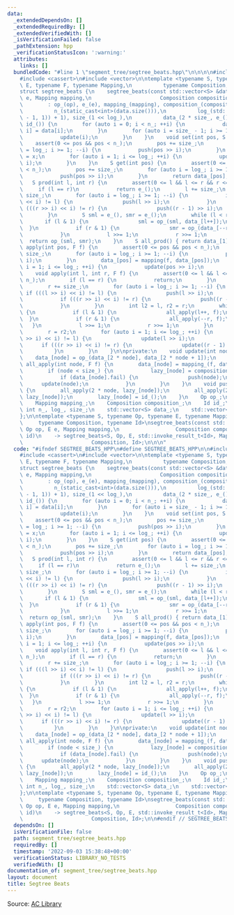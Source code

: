 ```yaml
---
data:
  _extendedDependsOn: []
  _extendedRequiredBy: []
  _extendedVerifiedWith: []
  _isVerificationFailed: false
  _pathExtension: hpp
  _verificationStatusIcon: ':warning:'
  attributes:
    links: []
  bundledCode: "#line 1 \"segment_tree/segtree_beats.hpp\"\n\n\n\n#include <algorithm>\n\
    #include <cassert>\n#include <vector>\n\ntemplate <typename S, typename Op, typename\
    \ E, typename F, typename Mapping,\n          typename Composition, typename Id>\n\
    struct segtree_beats {\n    segtree_beats(const std::vector<S> &data, Op op, E\
    \ e, Mapping mapping,\n                      Composition composition, Id id)\n\
    \        : op_(op), e_(e), mapping_(mapping), composition_(composition), id_(id),\n\
    \          n_(static_cast<int>(data.size())),\n          log_(std::__lg(std::max(n_\
    \ - 1, 1)) + 1), size_(1 << log_),\n          data_(2 * size_, e_()), lazy_(size_,\
    \ id_()) {\n        for (auto i = 0; i < n_; ++i) {\n            data_[size_ +\
    \ i] = data[i];\n        }\n        for (auto i = size_ - 1; i >= 1; --i) {\n\
    \            update(i);\n        }\n    }\n    void set(int pos, S x) {\n    \
    \    assert(0 <= pos && pos < n_);\n        pos += size_;\n        for (auto i\
    \ = log_; i >= 1; --i) {\n            push(pos >> i);\n        }\n        data_[pos]\
    \ = x;\n        for (auto i = 1; i <= log_; ++i) {\n            update(pos >>\
    \ i);\n        }\n    }\n    S get(int pos) {\n        assert(0 <= pos && pos\
    \ < n_);\n        pos += size_;\n        for (auto i = log_; i >= 1; --i) {\n\
    \            push(pos >> i);\n        }\n        return data_[pos];\n    }\n \
    \   S prod(int l, int r) {\n        assert(0 <= l && l <= r && r <= n_);\n   \
    \     if (l == r)\n            return e_();\n        l += size_;\n        r +=\
    \ size_;\n        for (auto i = log_; i >= 1; --i) {\n            if (((l >> i)\
    \ << i) != l) {\n                push(l >> i);\n            }\n            if\
    \ (((r >> i) << i) != r) {\n                push((r - 1) >> i);\n            }\n\
    \        }\n        S sml = e_(), smr = e_();\n        while (l < r) {\n     \
    \       if (l & 1) {\n                sml = op_(sml, data_[l++]);\n          \
    \  }\n            if (r & 1) {\n                smr = op_(data_[--r], smr);\n\
    \            }\n            l >>= 1;\n            r >>= 1;\n        }\n      \
    \  return op_(sml, smr);\n    }\n    S all_prod() { return data_[1]; }\n    void\
    \ apply(int pos, F f) {\n        assert(0 <= pos && pos < n_);\n        pos +=\
    \ size_;\n        for (auto i = log_; i >= 1; --i) {\n            push(pos >>\
    \ i);\n        }\n        data_[pos] = mapping(f, data_[pos]);\n        for (auto\
    \ i = 1; i <= log_; ++i) {\n            update(pos >> i);\n        }\n    }\n\
    \    void apply(int l, int r, F f) {\n        assert(0 <= l && l <= r && r <=\
    \ n_);\n        if (l == r) {\n            return;\n        }\n        l += size_;\n\
    \        r += size_;\n        for (auto i = log_; i >= 1; --i) {\n           \
    \ if (((l >> i) << i) != l) {\n                push(l >> i);\n            }\n\
    \            if (((r >> i) << i) != r) {\n                push((r - 1) >> i);\n\
    \            }\n        }\n        int l2 = l, r2 = r;\n        while (l < r)\
    \ {\n            if (l & 1) {\n                all_apply(l++, f);\n          \
    \  }\n            if (r & 1) {\n                all_apply(--r, f);\n         \
    \   }\n            l >>= 1;\n            r >>= 1;\n        }\n        l = l2;\n\
    \        r = r2;\n        for (auto i = 1; i <= log_; ++i) {\n            if (((l\
    \ >> i) << i) != l) {\n                update(l >> i);\n            }\n      \
    \      if (((r >> i) << i) != r) {\n                update((r - 1) >> i);\n  \
    \          }\n        }\n    }\n\nprivate:\n    void update(int node) {\n    \
    \    data_[node] = op_(data_[2 * node], data_[2 * node + 1]);\n    }\n    void\
    \ all_apply(int node, F f) {\n        data_[node] = mapping_(f, data_[node]);\n\
    \        if (node < size_) {\n            lazy_[node] = composition_(f, lazy_[node]);\n\
    \            if (data_[node].fail) {\n                push(node);\n          \
    \      update(node);\n            }\n        }\n    }\n    void push(int node)\
    \ {\n        all_apply(2 * node, lazy_[node]);\n        all_apply(2 * node + 1,\
    \ lazy_[node]);\n        lazy_[node] = id_();\n    }\n    Op op_;\n    E e_;\n\
    \    Mapping mapping_;\n    Composition composition_;\n    Id id_;\n    const\
    \ int n_, log_, size_;\n    std::vector<S> data_;\n    std::vector<F> lazy_;\n\
    };\n\ntemplate <typename S, typename Op, typename E, typename Mapping,\n     \
    \     typename Composition, typename Id>\nsegtree_beats(const std::vector<S> &data,\
    \ Op op, E e, Mapping mapping,\n                  Composition composition, Id\
    \ id)\n    -> segtree_beats<S, Op, E, std::invoke_result_t<Id>, Mapping,\n   \
    \                      Composition, Id>;\n\n\n"
  code: "#ifndef SEGTREE_BEATS_HPP\n#define SEGTREE_BEATS_HPP\n\n#include <algorithm>\n\
    #include <cassert>\n#include <vector>\n\ntemplate <typename S, typename Op, typename\
    \ E, typename F, typename Mapping,\n          typename Composition, typename Id>\n\
    struct segtree_beats {\n    segtree_beats(const std::vector<S> &data, Op op, E\
    \ e, Mapping mapping,\n                      Composition composition, Id id)\n\
    \        : op_(op), e_(e), mapping_(mapping), composition_(composition), id_(id),\n\
    \          n_(static_cast<int>(data.size())),\n          log_(std::__lg(std::max(n_\
    \ - 1, 1)) + 1), size_(1 << log_),\n          data_(2 * size_, e_()), lazy_(size_,\
    \ id_()) {\n        for (auto i = 0; i < n_; ++i) {\n            data_[size_ +\
    \ i] = data[i];\n        }\n        for (auto i = size_ - 1; i >= 1; --i) {\n\
    \            update(i);\n        }\n    }\n    void set(int pos, S x) {\n    \
    \    assert(0 <= pos && pos < n_);\n        pos += size_;\n        for (auto i\
    \ = log_; i >= 1; --i) {\n            push(pos >> i);\n        }\n        data_[pos]\
    \ = x;\n        for (auto i = 1; i <= log_; ++i) {\n            update(pos >>\
    \ i);\n        }\n    }\n    S get(int pos) {\n        assert(0 <= pos && pos\
    \ < n_);\n        pos += size_;\n        for (auto i = log_; i >= 1; --i) {\n\
    \            push(pos >> i);\n        }\n        return data_[pos];\n    }\n \
    \   S prod(int l, int r) {\n        assert(0 <= l && l <= r && r <= n_);\n   \
    \     if (l == r)\n            return e_();\n        l += size_;\n        r +=\
    \ size_;\n        for (auto i = log_; i >= 1; --i) {\n            if (((l >> i)\
    \ << i) != l) {\n                push(l >> i);\n            }\n            if\
    \ (((r >> i) << i) != r) {\n                push((r - 1) >> i);\n            }\n\
    \        }\n        S sml = e_(), smr = e_();\n        while (l < r) {\n     \
    \       if (l & 1) {\n                sml = op_(sml, data_[l++]);\n          \
    \  }\n            if (r & 1) {\n                smr = op_(data_[--r], smr);\n\
    \            }\n            l >>= 1;\n            r >>= 1;\n        }\n      \
    \  return op_(sml, smr);\n    }\n    S all_prod() { return data_[1]; }\n    void\
    \ apply(int pos, F f) {\n        assert(0 <= pos && pos < n_);\n        pos +=\
    \ size_;\n        for (auto i = log_; i >= 1; --i) {\n            push(pos >>\
    \ i);\n        }\n        data_[pos] = mapping(f, data_[pos]);\n        for (auto\
    \ i = 1; i <= log_; ++i) {\n            update(pos >> i);\n        }\n    }\n\
    \    void apply(int l, int r, F f) {\n        assert(0 <= l && l <= r && r <=\
    \ n_);\n        if (l == r) {\n            return;\n        }\n        l += size_;\n\
    \        r += size_;\n        for (auto i = log_; i >= 1; --i) {\n           \
    \ if (((l >> i) << i) != l) {\n                push(l >> i);\n            }\n\
    \            if (((r >> i) << i) != r) {\n                push((r - 1) >> i);\n\
    \            }\n        }\n        int l2 = l, r2 = r;\n        while (l < r)\
    \ {\n            if (l & 1) {\n                all_apply(l++, f);\n          \
    \  }\n            if (r & 1) {\n                all_apply(--r, f);\n         \
    \   }\n            l >>= 1;\n            r >>= 1;\n        }\n        l = l2;\n\
    \        r = r2;\n        for (auto i = 1; i <= log_; ++i) {\n            if (((l\
    \ >> i) << i) != l) {\n                update(l >> i);\n            }\n      \
    \      if (((r >> i) << i) != r) {\n                update((r - 1) >> i);\n  \
    \          }\n        }\n    }\n\nprivate:\n    void update(int node) {\n    \
    \    data_[node] = op_(data_[2 * node], data_[2 * node + 1]);\n    }\n    void\
    \ all_apply(int node, F f) {\n        data_[node] = mapping_(f, data_[node]);\n\
    \        if (node < size_) {\n            lazy_[node] = composition_(f, lazy_[node]);\n\
    \            if (data_[node].fail) {\n                push(node);\n          \
    \      update(node);\n            }\n        }\n    }\n    void push(int node)\
    \ {\n        all_apply(2 * node, lazy_[node]);\n        all_apply(2 * node + 1,\
    \ lazy_[node]);\n        lazy_[node] = id_();\n    }\n    Op op_;\n    E e_;\n\
    \    Mapping mapping_;\n    Composition composition_;\n    Id id_;\n    const\
    \ int n_, log_, size_;\n    std::vector<S> data_;\n    std::vector<F> lazy_;\n\
    };\n\ntemplate <typename S, typename Op, typename E, typename Mapping,\n     \
    \     typename Composition, typename Id>\nsegtree_beats(const std::vector<S> &data,\
    \ Op op, E e, Mapping mapping,\n                  Composition composition, Id\
    \ id)\n    -> segtree_beats<S, Op, E, std::invoke_result_t<Id>, Mapping,\n   \
    \                      Composition, Id>;\n\n#endif // SEGTREE_BEATS_HPP"
  dependsOn: []
  isVerificationFile: false
  path: segment_tree/segtree_beats.hpp
  requiredBy: []
  timestamp: '2022-09-03 15:38:48+00:00'
  verificationStatus: LIBRARY_NO_TESTS
  verifiedWith: []
documentation_of: segment_tree/segtree_beats.hpp
layout: document
title: Segtree Beats
---
```


Source: [AC Library](https://github.com/atcoder/ac-library/blob/master/atcoder/lazysegtree.hpp)
